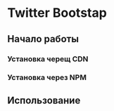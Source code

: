 # Twitter Bootstap

## Начало работы

### Установка черещ CDN

### Установка через NPM

## Использование

